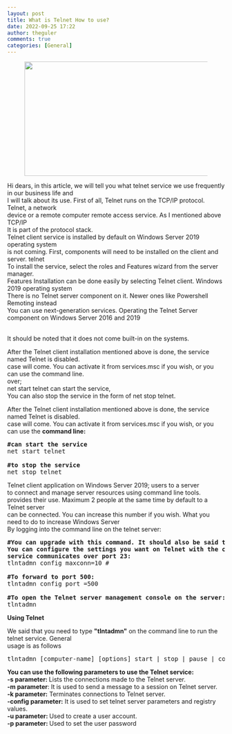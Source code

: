 ```yaml
---
layout: post
title: What is Telnet How to use?
date: 2022-09-25 17:22
author: theguler
comments: true
categories: [General]
---
```

<!-- wp:image {"id":4797,"width":481,"height":265,"sizeSlug":"large","linkDestination":"none"} -->
<figure class="wp-block-image size-large is-resized"><img src="https://theguler.wordpress.com/wp-content/uploads/2022/09/telnet_cmd.jpeg?w=607" alt="" class="wp-image-4797" width="481" height="265" /></figure>
<!-- /wp:image -->

<!-- wp:paragraph -->
<p>Hi dears, in this article, we will tell you what telnet service we use frequently in our business life and<br>I will talk about its use. First of all, Telnet runs on the TCP/IP protocol. Telnet, a network<br>device or a remote computer remote access service. As I mentioned above TCP/IP<br>It is part of the protocol stack.<br>Telnet client service is installed by default on Windows Server 2019 operating system<br>is not coming. First, components will need to be installed on the client and server. telnet<br>To install the service, select the roles and Features wizard from the server manager.<br>Features Installation can be done easily by selecting Telnet client. Windows 2019 operating system<br>There is no Telnet server component on it. Newer ones like Powershell Remoting instead<br>You can use next-generation services. Operating the Telnet Server component on Windows Server 2016 and 2019</p>
<!-- /wp:paragraph -->

<!-- wp:paragraph -->
<p><br>It should be noted that it does not come built-in on the systems.</p>
<!-- /wp:paragraph -->

<!-- wp:paragraph -->
<p>After the Telnet client installation mentioned above is done, the service named Telnet is disabled.<br>case will come. You can activate it from services.msc if you wish, or you can use the command line.<br>over;<br>net start telnet can start the service,<br>You can also stop the service in the form of net stop telnet.</p>
<!-- /wp:paragraph -->

<!-- wp:paragraph -->
<p>After the Telnet client installation mentioned above is done, the service named Telnet is disabled.<br>case will come. You can activate it from services.msc if you wish, or you can use the <strong>command line:</strong></p>
<!-- /wp:paragraph -->

<!-- wp:preformatted -->
<pre class="wp-block-preformatted"><strong>#can start the service</strong>
net start telnet

<strong>#to stop the service</strong>
net stop telnet</pre>
<!-- /wp:preformatted -->

<!-- wp:paragraph -->
<p>Telnet client application on Windows Server 2019; users to a server<br>to connect and manage server resources using command line tools.<br>provides their use. Maximum 2 people at the same time by default to a Telnet server<br>can be connected. You can increase this number if you wish. What you need to do to increase Windows Server<br>By logging into the command line on the telnet server:</p>
<!-- /wp:paragraph -->

<!-- wp:preformatted -->
<pre class="wp-block-preformatted"><strong>#You can upgrade with this command. It should also be said that;
You can configure the settings you want on Telnet with the config command. For example, Telnet
service communicates over port 23:</strong>
tlntadmn config maxconn=10 #

<strong>#To forward to port 500:</strong>
tlntadmn config port =500

<strong>#To open the Telnet server management console on the server:</strong>
tlntadmn</pre>
<!-- /wp:preformatted -->

<!-- wp:paragraph -->
<p><strong>Using Telnet</strong></p>
<!-- /wp:paragraph -->

<!-- wp:paragraph -->
<p>We said that you need to type <strong>"tlntadmn"</strong> on the command line to run the telnet service. General<br>usage is as follows</p>
<!-- /wp:paragraph -->

<!-- wp:preformatted -->
<pre class="wp-block-preformatted">tlntadmn [computer-name] [options] start | stop | pause | continue | -s | -k | -m | config</pre>
<!-- /wp:preformatted -->

<!-- wp:paragraph -->
<p><strong>You can use the following parameters to use the Telnet service:</strong><br><strong>-s parameter: </strong>Lists the connections made to the Telnet server.<br><strong>-m parameter</strong>: It is used to send a message to a session on Telnet server.<br><strong>-k parameter:</strong> Terminates connections to Telnet server.<br><strong>-config parameter:</strong> It is used to set telnet server parameters and registry values.<br><strong>-u parameter: </strong>Used to create a user account.<br><strong>-p parameter: </strong>Used to set the user password</p>
<!-- /wp:paragraph -->
